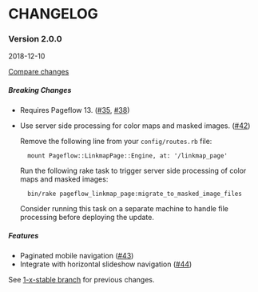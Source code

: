 # CHANGELOG

### Version 2.0.0

2018-12-10

[Compare changes](https://github.com/codevise/pageflow-linkmap-page/compare/1-x-stable...v2.0.0)

##### Breaking Changes

- Requires Pageflow 13.
  ([#35](https://github.com/codevise/pageflow-linkmap-page/pull/35),
   [#38](https://github.com/codevise/pageflow-linkmap-page/pull/38))

- Use server side processing for color maps and masked images.
  ([#42](https://github.com/codevise/pageflow-linkmap-page/pull/42))

  Remove the following line from your `config/routes.rb` file:

        mount Pageflow::LinkmapPage::Engine, at: '/linkmap_page'

  Run the following rake task to trigger server side processing of
  color maps and masked images:

        bin/rake pageflow_linkmap_page:migrate_to_masked_image_files

  Consider running this task on a separate machine to handle file
  processing before deploying the update.

##### Features

- Paginated mobile navigation
  ([#43](https://github.com/codevise/pageflow-linkmap-page/pull/43))
- Integrate with horizontal slideshow navigation
  ([#44](https://github.com/codevise/pageflow-linkmap-page/pull/44))

See
[1-x-stable branch](https://github.com/codevise/pageflow-linkmap-page/blob/1-x-stable/CHANGELOG.md)
for previous changes.
